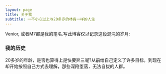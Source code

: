 ```yaml
---
layout: page
title: 关于我
subtitle: 一不小心过上与20多岁的林肯一样的人生
---
```


Venior, 或者M7都是我的笔名.写此博客仅以记录这段混沌的岁月:

### 我的历史

20多岁的年龄，是否也算得上是快要奔三呢?从前给自己定义了许多目标，到现在却开始按照自己方式去理解，那些深陷堕落，无法自拔的人群。
